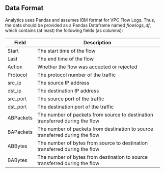 ## Data Format
Analytics uses Pandas and assumes IBM format for VPC Flow Logs. Thus, the data should be provided as a Pandas Dataframe named *flowlogs_df*, which contains (at least) the following fields (as columns):  

| Field | Description |
| --- | --- |
| Start | The start time of the flow |
| Last | The end time of the flow |
| Action | Whether the flow was accepted or rejected |
| Protocol | The protocol number of the traffic |
| src_ip | The source IP address |
| dst_ip | The destination IP address |
| src_port | The source port of the traffic |
| dst_port| The destination port of the traffic |
| ABPackets | The number of packets from source to destination transferred during the flow |
| BAPackets | The number of packets from destination to source transferred during the flow |
| ABBytes | The number of bytes from source to destination transferred during the flow |
| BABytes | The number of bytes from destination to source transferred during the flow |
